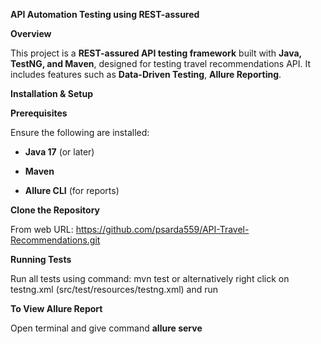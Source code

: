 **API Automation Testing using REST-assured**

**Overview**

This project is a **REST-assured API testing framework** built with
**Java, TestNG, and Maven**, designed for testing travel recommendations
API. It includes features such as **Data-Driven Testing**, **Allure
Reporting**.

**Installation & Setup**

**Prerequisites**

Ensure the following are installed:

- **Java 17** (or later)

- **Maven**

- **Allure CLI** (for reports)

**Clone the Repository**

From web URL: <https://github.com/psarda559/API-Travel-Recommendations.git>

**Running Tests**

Run all tests using command: mvn test or alternatively right click on testng.xml (src/test/resources/testng.xml) and run 

**To View Allure Report**

Open terminal and give command **allure serve**

